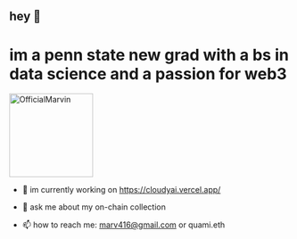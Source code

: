 ## hey 👋
# im a penn state new grad with a bs in data science and a passion for web3

<p align="left">
  <a><picture><img align="" height='150px' src="https://streak-stats.demolab.com?user=OfficialMarvin&theme=dark&hide_border=true&card_width=450" alt="OfficialMarvin" /></picture></a>
</p>

- 🔭 im currently working on https://cloudyai.vercel.app/

- 💬 ask me about my on-chain collection

- 📫 how to reach me: marv416@gmail.com or quami.eth

<!--
**OfficialMarvin/OfficialMarvin** is a ✨ _special_ ✨ repository because its `README.md` (this file) appears on your GitHub profile.

Here are some ideas to get you started:

- 🔭 I’m currently working on CloudyAI
- 🌱 I’m currently learning ZK
- 👯 I’m looking to collaborate on ...
- 🤔 I’m looking for help with ...
- 💬 Ask me about ...
- 📫 How to reach me: ...
- 😄 Pronouns: ...
- ⚡ Fun fact: ...
-->
